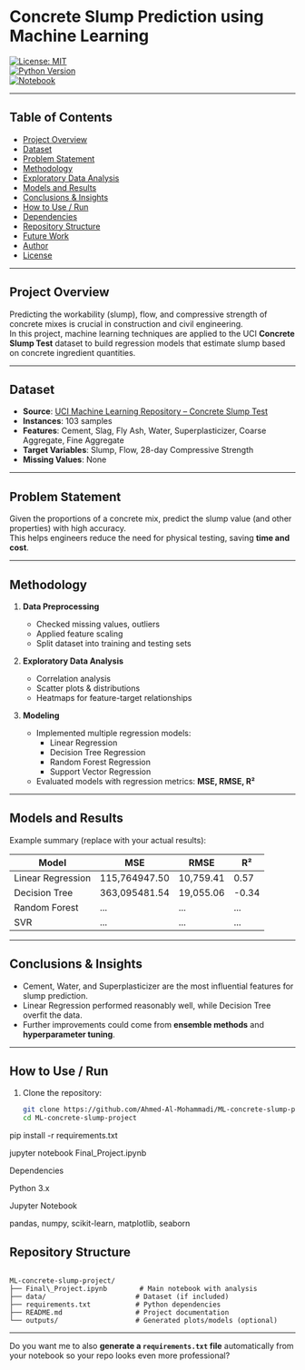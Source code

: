 # Concrete Slump Prediction using Machine Learning

[![License: MIT](https://img.shields.io/badge/License-MIT-blue.svg)](#license)  
[![Python Version](https://img.shields.io/badge/python-3.x-blue)](#)  
[![Notebook](https://img.shields.io/badge/Jupyter%20Notebook-yes-green)](#)

---

## Table of Contents
- [Project Overview](#project-overview)  
- [Dataset](#dataset)  
- [Problem Statement](#problem-statement)  
- [Methodology](#methodology)  
- [Exploratory Data Analysis](#exploratory-data-analysis)  
- [Models and Results](#models-and-results)  
- [Conclusions & Insights](#conclusions--insights)  
- [How to Use / Run](#how-to-userun)  
- [Dependencies](#dependencies)  
- [Repository Structure](#repository-structure)  
- [Future Work](#future-work)  
- [Author](#author)  
- [License](#license)

---

## Project Overview
Predicting the workability (slump), flow, and compressive strength of concrete mixes is crucial in construction and civil engineering.  
In this project, machine learning techniques are applied to the UCI **Concrete Slump Test** dataset to build regression models that estimate slump based on concrete ingredient quantities.

---

## Dataset
- **Source**: [UCI Machine Learning Repository – Concrete Slump Test](https://archive.ics.uci.edu/ml/datasets/concrete+slump+test)  
- **Instances**: 103 samples  
- **Features**: Cement, Slag, Fly Ash, Water, Superplasticizer, Coarse Aggregate, Fine Aggregate  
- **Target Variables**: Slump, Flow, 28-day Compressive Strength  
- **Missing Values**: None  

---

## Problem Statement
Given the proportions of a concrete mix, predict the slump value (and other properties) with high accuracy.  
This helps engineers reduce the need for physical testing, saving **time and cost**.

---

## Methodology
1. **Data Preprocessing**
   - Checked missing values, outliers  
   - Applied feature scaling  
   - Split dataset into training and testing sets  

2. **Exploratory Data Analysis**
   - Correlation analysis  
   - Scatter plots & distributions  
   - Heatmaps for feature-target relationships  

3. **Modeling**
   - Implemented multiple regression models:  
     - Linear Regression  
     - Decision Tree Regression  
     - Random Forest Regression  
     - Support Vector Regression  
   - Evaluated models with regression metrics: **MSE, RMSE, R²**

---

## Models and Results
Example summary (replace with your actual results):

| Model              | MSE       | RMSE   | R²   |
|--------------------|-----------|--------|------|
| Linear Regression  | 115,764947.50 | 10,759.41 | 0.57 |
| Decision Tree      | 363,095481.54 | 19,055.06 | -0.34 |
| Random Forest      | ...       | ...    | ...  |
| SVR                | ...       | ...    | ...  |

---

## Conclusions & Insights
- Cement, Water, and Superplasticizer are the most influential features for slump prediction.  
- Linear Regression performed reasonably well, while Decision Tree overfit the data.  
- Further improvements could come from **ensemble methods** and **hyperparameter tuning**.

---

## How to Use / Run
1. Clone the repository:
   ```bash
   git clone https://github.com/Ahmed-Al-Mohammadi/ML-concrete-slump-project.git
   cd ML-concrete-slump-project

pip install -r requirements.txt

jupyter notebook Final_Project.ipynb

Dependencies

Python 3.x

Jupyter Notebook

pandas, numpy, scikit-learn, matplotlib, seaborn

## Repository Structure
```

ML-concrete-slump-project/
├── Final\_Project.ipynb        # Main notebook with analysis
├── data/                      # Dataset (if included)
├── requirements.txt           # Python dependencies
├── README.md                  # Project documentation
└── outputs/                   # Generated plots/models (optional)

```



---

Do you want me to also **generate a `requirements.txt` file** automatically from your notebook so your repo looks even more professional?

